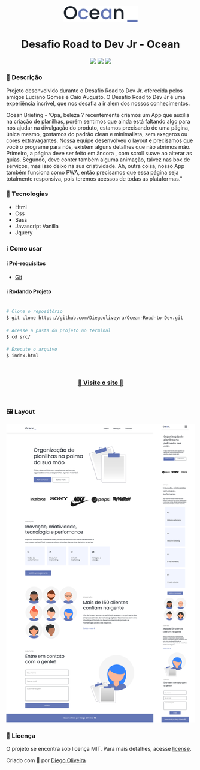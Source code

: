 <p align='center'><img width='200' src="./.github/logo.svg"></p>
<h1 align='center'>Desafio Road to Dev Jr - Ocean</h1>
<p align='center'>
<img src="https://img.shields.io/github/languages/code-size/Diegooliveyra/Ocean-Road-to-Dev">
<img src="https://img.shields.io/github/last-commit/Diegooliveyra/Ocean-Road-to-Dev">
<img src="https://img.shields.io/github/license/Diegooliveyra/Ocean-Road-to-Dev">
</p>

<h3>🔖 Descrição</h3>
<p>Projeto desenvolvido durante o Desafio Road to Dev Jr. oferecida pelos amigos Luciano Gomes e Caio Augusto. O Desafio Road to Dev Jr é uma experiência incrivel, que nos desafia a ir alem dos nossos conhecimentos.<p>

<p>Ocean Briefing - 'Opa, beleza ? recentemente criamos um App que auxilia na criação de planilhas, porém sentimos que ainda está faltando algo para nos ajudar na divulgação do produto, estamos precisando de uma página, única mesmo, gostamos do padrão clean e minimalista, sem exageros ou cores extravagantes. Nossa equipe desenvolveu o layout e precisamos que você o programe para nós, existem alguns detalhes que não abrimos mão. Primeiro, a página deve ser feito em âncora , com scroll suave ao alterar as guias. Segundo, deve conter também alguma animação, talvez nas box de serviços, mas isso deixo na sua criatividade. Ah, outra coisa, nosso App também funciona como PWA, então precisamos que essa página seja totalmente responsiva, pois teremos acessos de todas as plataformas."
<p>

<h3>🚀 Tecnologias</h3>
<ul>
    <li>Html</li>
    <li>Css</li>
    <li>Sass</li>
    <li>Javascript Vanilla</li>
    <li>Jquery</li>
</ul>

<h3>ℹ️ Como usar</h3>

<h4>ℹ️ Pré-requisitos</h4>

<ul>
    <li><a href="" target="_blank">Git</a></li>
</ul>

<h4>ℹ️ Rodando Projeto</h4>

```bash

# Clone o repositório
$ git clone https://github.com/Diegooliveyra/Ocean-Road-to-Dev.git

# Acesse a pasta do projeto no terminal
$ cd src/

# Execute o arquivo
$ index.html

```

</br>
<h3 align="center"><a href="https://ocean-road-to-dev.netlify.app/">🔖 Visite o site 🔖</a></h3>
</br>

<h3>🖼 Layout</h3>
<img src="./.github/layout.png">

<h3>📝 Licença</h3>
<p>O projeto se encontra sob licença MIT. Para mais detalhes, acesse <a href='LICENSE'>license<a>.</p>
<p>Criado com 💙 por <a href='https://github.com/Diegooliveyra/' target='blank'>Diego Oliveira</a></p>
